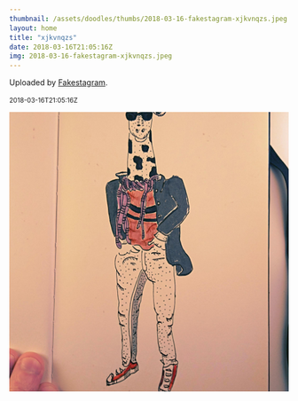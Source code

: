 ```yaml
---
thumbnail: /assets/doodles/thumbs/2018-03-16-fakestagram-xjkvnqzs.jpeg
layout: home
title: "xjkvnqzs"
date: 2018-03-16T21:05:16Z
img: 2018-03-16-fakestagram-xjkvnqzs.jpeg
---
```


Uploaded by [Fakestagram](https://github.com/opyate/fakestagram).

<small>2018-03-16T21:05:16Z</small>

![Uploaded by Fakestagram](/assets/doodles/original/2018-03-16-fakestagram-xjkvnqzs.jpeg)
